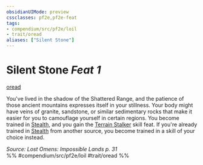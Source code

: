 ```yaml
---
obsidianUIMode: preview
cssclasses: pf2e,pf2e-feat
tags:
- compendium/src/pf2e/loil
- trait/oread
aliases: ["Silent Stone"]
---
```

# Silent Stone  *Feat 1*  
[oread](rules/traits/oread-b2.md "Oread Ancestry & Heritage Trait")  


You've lived in the shadow of the Shattered Range, and the patience of those ancient mountains expresses itself in your stillness. Your body might have veins of granite, sandstone, or similar sedimentary rocks that make it easier for you to camouflage yourself in certain regions. You become trained in [Stealth](compendium/skills.md#Stealth), and you gain the [Terrain Stalker](compendium/feats/terrain-stalker.md) skill feat. If you're already trained in [Stealth](compendium/skills.md#Stealth) from another source, you become trained in a skill of your choice instead.

*Source: Lost Omens: Impossible Lands p. 31*  
%% #compendium/src/pf2e/loil #trait/oread %%